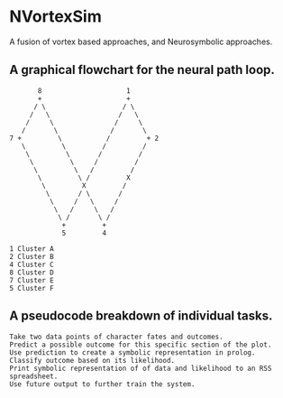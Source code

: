 # NVortexSim
A fusion of vortex based approaches, and Neurosymbolic approaches.

## A graphical flowchart for the neural path loop.
~~~
       8                     1
       +                     +
      / \                   / \
     /   \                 /   \
    /     \               /     \
   /       \             /       \
7 +         \           /         + 2
   \         \         /         /
    \         \       /         /
     \         \     /         /
      \         \   /         /
       \         \ /         X
        \         X         /
         \       / \       /
          \     /   \     /
           \   /     \   /
            \ /       \ /
             +         +
             5         4 

1 Cluster A
2 Cluster B
4 Cluster C
8 Cluster D
7 Cluster E
5 Cluster F
~~~

## A pseudocode breakdown of individual tasks.
~~~
Take two data points of character fates and outcomes.
Predict a possible outcome for this specific section of the plot.
Use prediction to create a symbolic representation in prolog.
Classify outcome based on its likelihood.
Print symbolic representation of of data and likelihood to an RSS spreadsheet.
Use future output to further train the system.
~~~
